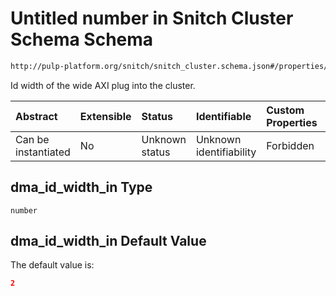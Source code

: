 # Untitled number in Snitch Cluster Schema Schema

```txt
http://pulp-platform.org/snitch/snitch_cluster.schema.json#/properties/dma_id_width_in
```

Id width of the wide AXI plug into the cluster.

| Abstract            | Extensible | Status         | Identifiable            | Custom Properties | Additional Properties | Access Restrictions | Defined In                                                                       |
| :------------------ | :--------- | :------------- | :---------------------- | :---------------- | :-------------------- | :------------------ | :------------------------------------------------------------------------------- |
| Can be instantiated | No         | Unknown status | Unknown identifiability | Forbidden         | Allowed               | none                | [snitch_cluster.schema.json*](snitch_cluster.schema.json "open original schema") |

## dma_id_width_in Type

`number`

## dma_id_width_in Default Value

The default value is:

```json
2
```
